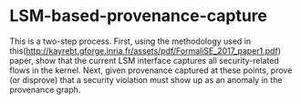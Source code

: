# LSM-based-provenance-capture
This is a two-step process. First, using the methodology used in this(http://kayrebt.gforge.inria.fr/assets/pdf/FormaliSE_2017_paper1.pdf) paper, show that the current LSM interface captures all security-related flows in the kernel. Next, given provenance captured at these points, prove (or disprove) that a security violation must show up as an anomaly in the provenance graph.
